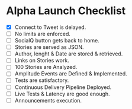 # Alpha Launch Checklist

- [X] Connect to Tweet is delayed.
- [ ] No limits are enforced.
- [ ] SocialQ button gets back to home.
- [ ] Stories are served as JSON.
- [ ] Author, lenght & Date are stored & retrieved.
- [ ] Links on Stories work.
- [ ] 100 Stories are Analyzed.
- [ ] Amplitude Events are Defined & Implemented.
- [ ] Tests are satisfactory.
- [ ] Continuous Delivery Pipeline Deployed.
- [ ] Live Tests & Latency are good enough. 
- [ ] Announcements execution.

